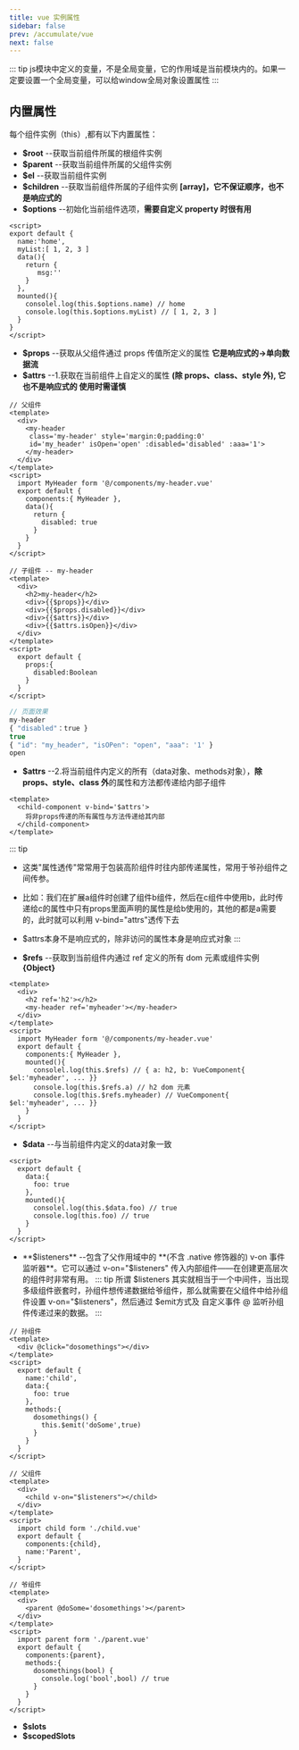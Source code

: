```yaml
---
title: vue 实例属性
sidebar: false
prev: /accumulate/vue
next: false
---
```


::: tip
js模块中定义的变量，不是全局变量，它的作用域是当前模块内的。如果一定要设置一个全局变量，可以给window全局对象设置属性
:::

## 内置属性
每个组件实例（this）,都有以下内置属性：
- **$root**  --获取当前组件所属的根组件实例
- **$parent**  --获取当前组件所属的父组件实例
- **$el**  --获取当前组件实例
- **$children**  --获取当前组件所属的子组件实例 **[array]，它不保证顺序，也不是响应式的**
- **$options**  --初始化当前组件选项，**需要自定义 property 时很有用**

``` vue
<script>
export default {
  name:'home',
  myList:[ 1, 2, 3 ]
  data(){
    return {
       msg:''   
    }
  },
  mounted(){
    consolel.log(this.$options.name) // home
    console.log(this.$options.myList) // [ 1, 2, 3 ]
  }
}
</script>
```

- **$props**  --获取从父组件通过 props 传值所定义的属性  **它是响应式的->单向数据流**
- **$attrs**  --1.获取在当前组件上自定义的属性 **(除 props、class、style 外), 它也不是响应式的 使用时需谨慎**

``` vue
// 父组件
<template>
  <div>
    <my-header 
     class='my-header' style='margin:0;padding:0' 
     id='my_header' isOpen='open' :disabled='disabled' :aaa='1'>
    </my-header>
  </div>
</template>
<script>
  import MyHeader form '@/components/my-header.vue'
  export default {
    components:{ MyHeader },
    data(){
      return {
        disabled: true
      }
    }
  }
</script>
```

``` vue
// 子组件 -- my-header
<template>
  <div>
    <h2>my-header</h2>
    <div>{{$props}}</div>
    <div>{{$props.disabled}}</div>
    <div>{{$attrs}}</div>
    <div>{{$attrs.isOpen}}</div>
  </div>
</template>
<script>
  export default {
    props:{ 
      disabled:Boolean
    }
  }
</script>
```

``` js
// 页面效果
my-header
{ "disabled"：true }
true
{ "id": "my_header", "isOPen": "open", "aaa": '1' }
open
```

- **$attrs**  --2.将当前组件内定义的所有（data对象、methods对象），**除 props、style、class 外**的属性和方法都传递给内部子组件
``` vue
<template>
  <child-component v-bind='$attrs'>
    将非props传递的所有属性与方法传递给其内部
  </child-component>
</template>
```
::: tip
- 这类"属性透传"常常用于包装高阶组件时往内部传递属性，常用于爷孙组件之间传参。
- 比如：我们在扩展a组件时创建了组件b组件，然后在c组件中使用b，此时传递给c的属性中只有props里面声明的属性是给b使用的，其他的都是a需要的，此时就可以利用 v-bind="attrs"透传下去
- $attrs本身不是响应式的，除非访问的属性本身是响应式对象
:::

- **$refs**  --获取到当前组件内通过 ref 定义的所有 dom 元素或组件实例 **{Object}**
``` vue
<template>
  <div>
    <h2 ref='h2'></h2>
    <my-header ref='myheader'></my-header>
  </div>
</template>
<script>
  import MyHeader form '@/components/my-header.vue'
  export default {
    components:{ MyHeader },
    mounted(){
      consolel.log(this.$refs) // { a: h2, b: VueComponent{ $el:'myheader', ... }}
      console.log(this.$refs.a) // h2 dom 元素
      console.log(this.$refs.myheader) // VueComponent{ $el:'myheader', ... }}
    }
  }
</script>
```

- **$data**  --与当前组件内定义的data对象一致
``` vue
<script>
  export default {
    data:{ 
      foo: true
    },
    mounted(){
      consolel.log(this.$data.foo) // true
      console.log(this.foo) // true
    }
  }
</script>
```
- **$listeners**  --包含了父作用域中的 **(不含 .native 修饰器的) v-on 事件监听器**。它可以通过 v-on="$listeners" 传入内部组件——在创建更高层次的组件时非常有用。
::: tip
所谓 $listeners 其实就相当于一个中间件，当出现多级组件嵌套时，孙组件想传递数据给爷组件，那么就需要在父组件中给孙组件设置 v-on="$listeners"，然后通过 $emit方式及 自定义事件 @ 监听孙组件传递过来的数据。
:::

```vue
// 孙组件
<template>
  <div @click="dosomethings"></div>
</template>
<script>
  export default {
    name:'child',
    data:{ 
      foo: true
    },
    methods:{
      dosomethings() {
        this.$emit('doSome',true)
      }
    }
  }
</script>
```

``` vue 
// 父组件
<template>
  <div>
    <child v-on="$listeners"></child>
  </div>
</template>
<script>
  import child form './child.vue'
  export default {
    components:{child},
    name:'Parent',
  }
</script>
```

``` vue
// 爷组件
<template>
  <div>
    <parent @doSome='dosomethings'></parent>
  </div>
</template>
<script>
  import parent form './parent.vue'
  export default {
    components:{parent},
    methods:{
      dosomethings(bool) {
        console.log('bool',bool) // true
      }
    }
  }
</script>
```
- **$slots**
- **$scopedSlots**
